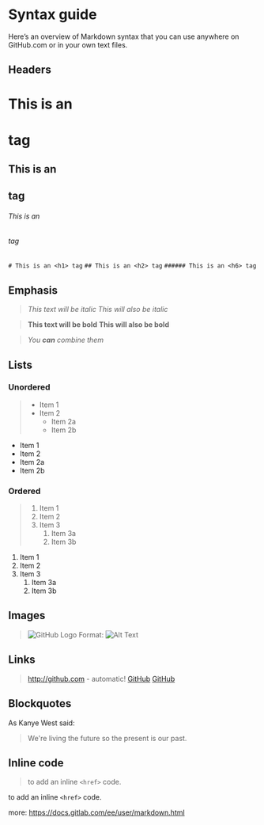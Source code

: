 # Syntax guide
Here’s an overview of Markdown syntax that you can use anywhere on GitHub.com or in your own text files.

## Headers

# This is an <h1> tag
## This is an <h2> tag
###### This is an <h6> tag
 
`# This is an <h1> tag`
`## This is an <h2> tag`
`###### This is an <h6> tag`

## Emphasis

> *This text will be italic*
> _This will also be italic_

> **This text will be bold**
> __This will also be bold__

> _You **can** combine them_

## Lists

### Unordered

> * Item 1
> * Item 2
>   * Item 2a
>   * Item 2b

 * Item 1
 * Item 2
  * Item 2a
  * Item 2b
  
### Ordered

> 1. Item 1
> 1. Item 2
> 1. Item 3
>    1. Item 3a
>    1. Item 3b
  
1. Item 1
1. Item 2
1. Item 3
   1. Item 3a
   1. Item 3b
  
## Images

> ![GitHub Logo](/images/logo.png)
> Format: ![Alt Text](url)

## Links

> http://github.com - automatic!
> [GitHub](http://github.com)
  [GitHub](http://github.com)

## Blockquotes

As Kanye West said:

> We're living the future so
> the present is our past.

## Inline code

> to add an inline `<href>` code.
  
to add an inline `<href>` code.
  
more: https://docs.gitlab.com/ee/user/markdown.html
